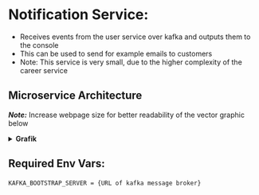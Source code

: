 # Notification Service:

- Receives events from the user service over kafka and outputs them to the console
- This can be used to send for example emails to customers
- Note: This service is very small, due to the higher complexity of the career service

## Microservice Architecture

***Note:*** Increase webpage size for better readability of the vector graphic below

<details xmlns="http://www.w3.org/1999/html">

<summary><b>Grafik</b></summary>

![Notification Service Microservice Architecture](./figures/notification-service/notification-service.svg)
</details>


## Required Env Vars:

```  
KAFKA_BOOTSTRAP_SERVER = {URL of kafka message broker}
```
